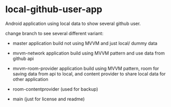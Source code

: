 # local-github-user-app
Android application using local data to show several github user.

change branch to see several different variant:
+   master
    application build not using MVVM and just local/ dummy data

+   mvvm-network
    application build using MVVM pattern and use data from github api

+   mvvm-room-provider
    application build using MVVM pattern, room for saving data from api to local, and content provider to share local data for other application

+   room-contentprovider (used for backup)

+   main (just for license and readme)
